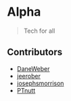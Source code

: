 # Alpha

> Tech for all

## Contributors

- [DaneWeber](https://github.com/daneweber)
- [jeerober](https://github.com/Jeerober)
- [josephsmorrison](https://github.com/josephsmorrison)
- [PTnutt](https://github.com/PTnutt)
